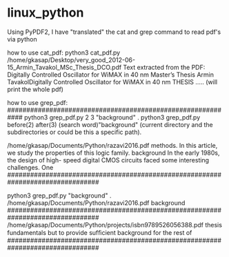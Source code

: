 # linux_python
Using PyPDF2, I have "translated" the cat and grep command to read pdf's via python


how to use cat_pdf:
python3 cat_pdf.py /home/gkasap/Desktop/very_good_2012-06-15_Armin_Tavakol_MSc_Thesis_DCO.pdf
Text extracted from the PDF:
 Digitally Controlled Oscillator for
WiMAX in 40 nm
Master’s Thesis
Armin TavakolDigitally Controlled Oscillator for
WiMAX in 40 nm
THESIS
..... (will print the whole pdf)

how to use grep_pdf:
############################################################
python3 grep_pdf.py 2 3 "background" .
python3 grep_pdf.py before(2) after(3) (search word)"background" (current directory and the subdirectories or could be this a specific path).


/home/gkasap/Documents/Python/razavi2016.pdf
methods. In this article, we study 
the properties of this logic family.
background
In the early 1980s, the design of high-
speed digital CMOS circuits faced 
some interesting challenges. One 
################################################################################

python3 grep_pdf.py "background" .
/home/gkasap/Documents/Python/razavi2016.pdf
background
################################################################################
/home/gkasap/Documents/Python/projects/isbn9789526056388.pdf
thesis fundamentals but to provide sufﬁcient background for the rest of
################################################################################


